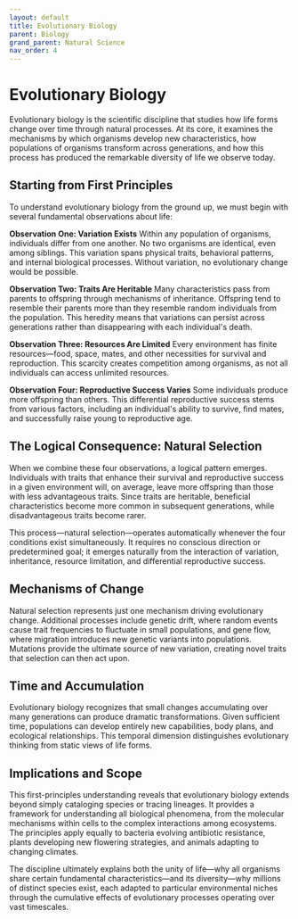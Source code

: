 ```yaml
---
layout: default
title: Evolutionary Biology
parent: Biology
grand_parent: Natural Science
nav_order: 4
---
```


# Evolutionary Biology

Evolutionary biology is the scientific discipline that studies how life forms change over time through natural processes. At its core, it examines the mechanisms by which organisms develop new characteristics, how populations of organisms transform across generations, and how this process has produced the remarkable diversity of life we observe today.

## Starting from First Principles

To understand evolutionary biology from the ground up, we must begin with several fundamental observations about life:

**Observation One: Variation Exists**
Within any population of organisms, individuals differ from one another. No two organisms are identical, even among siblings. This variation spans physical traits, behavioral patterns, and internal biological processes. Without variation, no evolutionary change would be possible.

**Observation Two: Traits Are Heritable**
Many characteristics pass from parents to offspring through mechanisms of inheritance. Offspring tend to resemble their parents more than they resemble random individuals from the population. This heredity means that variations can persist across generations rather than disappearing with each individual's death.

**Observation Three: Resources Are Limited**
Every environment has finite resources—food, space, mates, and other necessities for survival and reproduction. This scarcity creates competition among organisms, as not all individuals can access unlimited resources.

**Observation Four: Reproductive Success Varies**
Some individuals produce more offspring than others. This differential reproductive success stems from various factors, including an individual's ability to survive, find mates, and successfully raise young to reproductive age.

## The Logical Consequence: Natural Selection

When we combine these four observations, a logical pattern emerges. Individuals with traits that enhance their survival and reproductive success in a given environment will, on average, leave more offspring than those with less advantageous traits. Since traits are heritable, beneficial characteristics become more common in subsequent generations, while disadvantageous traits become rarer.

This process—natural selection—operates automatically whenever the four conditions exist simultaneously. It requires no conscious direction or predetermined goal; it emerges naturally from the interaction of variation, inheritance, resource limitation, and differential reproductive success.

## Mechanisms of Change

Natural selection represents just one mechanism driving evolutionary change. Additional processes include genetic drift, where random events cause trait frequencies to fluctuate in small populations, and gene flow, where migration introduces new genetic variants into populations. Mutations provide the ultimate source of new variation, creating novel traits that selection can then act upon.

## Time and Accumulation

Evolutionary biology recognizes that small changes accumulating over many generations can produce dramatic transformations. Given sufficient time, populations can develop entirely new capabilities, body plans, and ecological relationships. This temporal dimension distinguishes evolutionary thinking from static views of life forms.

## Implications and Scope

This first-principles understanding reveals that evolutionary biology extends beyond simply cataloging species or tracing lineages. It provides a framework for understanding all biological phenomena, from the molecular mechanisms within cells to the complex interactions among ecosystems. The principles apply equally to bacteria evolving antibiotic resistance, plants developing new flowering strategies, and animals adapting to changing climates.

The discipline ultimately explains both the unity of life—why all organisms share certain fundamental characteristics—and its diversity—why millions of distinct species exist, each adapted to particular environmental niches through the cumulative effects of evolutionary processes operating over vast timescales.
